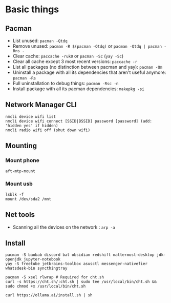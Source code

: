 # Basic things 

## Pacman

- List unused: `pacman -Qtdq`
- Remove unused: `pacman -R $(pacman -Qtdq)` or `pacman -Qtdq | pacman -Rns -`
- Clear cache: `paccache -ruk0` or `pacman -Sc` (`yay -Sc`)
- Clear all cache except 3 most recent versions: `paccache -r`
- List all packages (no distinction between pacman and yay): `pacman -Qm`
- Uninstall a package with all its dependencies that aren't useful anymore: `pacman -Rs`
- Full uninstallation to debug things: `pacman -Rsc -n`
- Install package with all its pacman dependencies: `makepkg -si`

## Network Manager CLI
```
nmcli device wifi list
nmcli device wifi connect [SSID|BSSID] password [password] (add: 'hidden yes' if hidden)
nmcli radio wifi off (shut down wifi)
```

## Mounting
### Mount phone
```
aft-mtp-mount
```

### Mount usb
```shell
lsblk -f 
mount /dev/sda2 /mnt
```

## Net tools
- Scanning all the devices on the network : `arp -a`


## Install
```shell
pacman -S baobab discord bat obsidian redshift mattermost-desktop jdk-openjdk jupyter-notebook
yay -S freetube jetbrains-toolbox asusctl messenger-nativefier whatsdesk-bin syncthingtray

pacman -S xsel rlwrap # Required for cht.sh
curl -s https://cht.sh/:cht.sh | sudo tee /usr/local/bin/cht.sh && sudo chmod +x /usr/local/bin/cht.sh

curl https://ollama.ai/install.sh | sh
```

